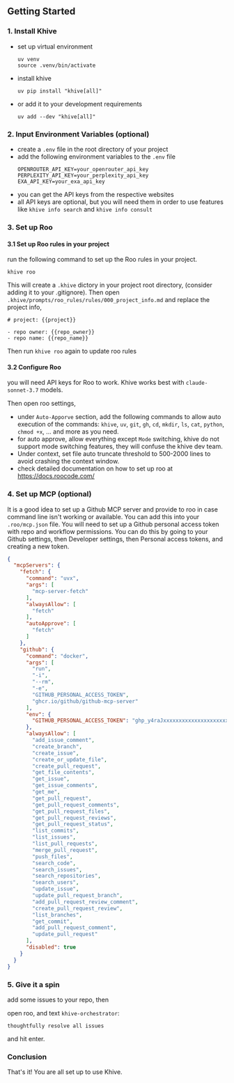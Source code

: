 ## Getting Started

### 1. Install Khive

- set up virtual environment
  ```
  uv venv
  source .venv/bin/activate
  ```

- install khive
  ```
  uv pip install "khive[all]"
  ```

- or add it to your development requirements
  ```
  uv add --dev "khive[all]"
  ```

### 2. Input Environment Variables (optional)

- create a `.env` file in the root directory of your project
- add the following environment variables to the `.env` file
  ```
  OPENROUTER_API_KEY=your_openrouter_api_key
  PERPLEXITY_API_KEY=your_perplexity_api_key
  EXA_API_KEY=your_exa_api_key
  ```
- you can get the API keys from the respective websites
- all API keys are optional, but you will need them in order to use features
  like `khive info search` and `khive info consult`

### 3. Set up Roo

#### 3.1 Set up Roo rules in your project

run the following command to set up the Roo rules in your project.

```
khive roo
```

This will create a `.khive` dictory in your project root directory, (consider
adding it to your .gitignore). Then open
`.khive/prompts/roo_rules/rules/000_project_info.md` and replace the project
info,

```
# project: {{project}}

- repo owner: {{repo_owner}}
- repo name: {{repo_name}}
```

Then run `khive roo` again to update roo rules

#### 3.2 Configure Roo

you will need API keys for Roo to work. Khive works best with
`claude-sonnet-3.7` models.

Then open roo settings,

- under `Auto-Apporve` section, add the following commands to allow auto
  execution of the commands: `khive`, `uv`, `git`, `gh`, `cd`, `mkdir`, `ls`,
  `cat`, `python`, `chmod +x`, ... and more as you need.
- for auto approve, allow everything except `Mode` switching, khive do not
  support mode switching features, they will confuse the khive dev team.
- Under context, set file auto truncate threshold to 500-2000 lines to avoid
  crashing the context window.
- check detailed documentation on how to set up roo at https://docs.roocode.com/

### 4. Set up MCP (optional)

It is a good idea to set up a Github MCP server and provide to roo in case
command line isn't working or available. You can add this into your
`.roo/mcp.json` file. You will need to set up a Github personal access token
with repo and workflow permissions. You can do this by going to your Github
settings, then Developer settings, then Personal access tokens, and creating a
new token.

```json
{
  "mcpServers": {
    "fetch": {
      "command": "uvx",
      "args": [
        "mcp-server-fetch"
      ],
      "alwaysAllow": [
        "fetch"
      ],
      "autoApprove": [
        "fetch"
      ]
    },
    "github": {
      "command": "docker",
      "args": [
        "run",
        "-i",
        "--rm",
        "-e",
        "GITHUB_PERSONAL_ACCESS_TOKEN",
        "ghcr.io/github/github-mcp-server"
      ],
      "env": {
        "GITHUB_PERSONAL_ACCESS_TOKEN": "ghp_y4raJxxxxxxxxxxxxxxxxxxxxxxx"
      },
      "alwaysAllow": [
        "add_issue_comment",
        "create_branch",
        "create_issue",
        "create_or_update_file",
        "create_pull_request",
        "get_file_contents",
        "get_issue",
        "get_issue_comments",
        "get_me",
        "get_pull_request",
        "get_pull_request_comments",
        "get_pull_request_files",
        "get_pull_request_reviews",
        "get_pull_request_status",
        "list_commits",
        "list_issues",
        "list_pull_requests",
        "merge_pull_request",
        "push_files",
        "search_code",
        "search_issues",
        "search_repositories",
        "search_users",
        "update_issue",
        "update_pull_request_branch",
        "add_pull_request_review_comment",
        "create_pull_request_review",
        "list_branches",
        "get_commit",
        "add_pull_request_comment",
        "update_pull_request"
      ],
      "disabled": true
    }
  }
}
```

### 5. Give it a spin

add some issues to your repo, then

open roo, and text `khive-orchestrator`:

```
thoughtfully resolve all issues
```

and hit enter.

### Conclusion

That's it! You are all set up to use Khive.
